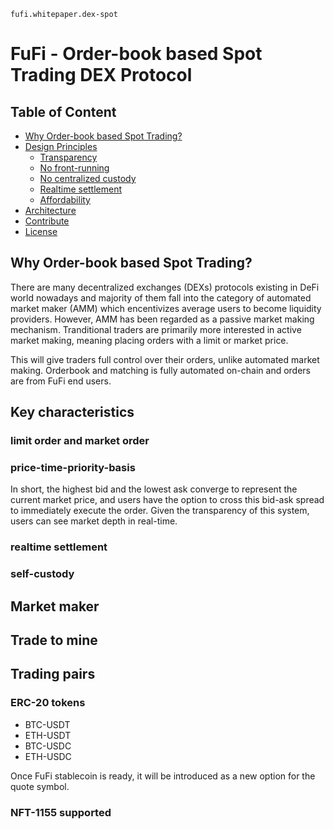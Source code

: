 
`fufi.whitepaper.dex-spot`

# FuFi - Order-book based Spot Trading DEX Protocol

## Table of Content
  - [Why Order-book based Spot Trading?](#why-spot-trading)
  - [Design Principles](#design-principles)
    - [Transparency](#transparency)
    - [No front-running](#no-front-running)
    - [No centralized custody](#no-centralized-custody)
    - [Realtime settlement](#realtime-settlement)
    - [Affordability](#affordablity)
  - [Architecture](#architecture)
  - [Contribute](#contribute)
  - [License](#license)
  
## Why Order-book based Spot Trading?

There are many decentralized exchanges (DEXs) protocols existing in DeFi world nowadays and majority of them fall into the category of automated market maker (AMM) which encentivizes average users to become liquidity providers. However, AMM has been regarded as a passive market making mechanism. Tranditional traders are primarily more interested in active market making, meaning placing orders with a limit or market price.

This will give traders full control over their orders, unlike automated market making. Orderbook and matching is fully automated on-chain and orders are
from FuFi end users.

## Key characteristics
### limit order and market order

### price-time-priority-basis
In short, the highest bid and the lowest ask converge to represent the current market price, and users have the option to cross this bid-ask spread to immediately execute the order. Given the transparency of this system, users can see market depth in real-time.
 
### realtime settlement
### self-custody


## Market maker

## Trade to mine

## Trading pairs
### ERC-20 tokens
  - BTC-USDT
  - ETH-USDT
  - BTC-USDC
  - ETH-USDC
  
Once FuFi stablecoin is ready, it will be introduced as a new option for the quote symbol.

### NFT-1155 supported

